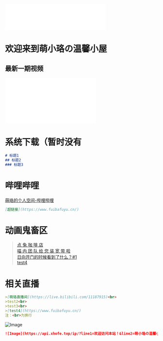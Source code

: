 <iframe frameborder="no" border="0" marginwidth="0" marginheight="0" width=330 height=86 src="//music.163.com/outchain/player?type=2&id=26102208&auto=1&height=66"></iframe>

# 欢迎来到萌小珞の温馨小屋
## 最新一期视频
<iframe src="//player.bilibili.com/player.html?aid=425289777&bvid=BV1c3411H7yj&cid=566241411&page=1" scrolling="no" border="0" frameborder="no" framespacing="0" allowfullscreen="true"> </iframe>

# 系统下载（暂时没有

``` Markdown
# 标题1
## 标题2
### 标题3
```

# 哔哩哔哩
[萌珞的个人空间-哔哩哔哩](https://space.bilibili.com/313679084?spm_id_from=333.1007.0.0)

``` Markdown
[超链接](https://www.fuibafuyu.cn/)
```
# 动画鬼畜区
>[点 兔 咖 啡 店](https://www.bilibili.com/video/BV1wV411J7qG)<br>
>[喵 内 团 队 给 您 装 宽 带 啦](https://www.bilibili.com/video/BV1ry4y187Jr)<br>
>[日向开门的时候看到了什么？#1](https://www.bilibili.com/video/BV1iy4y1h7pu)<br>
>[test4](https://www.fuibafuyu.cn/)
# 相关直播
``` Markdown
>[萌珞直播间](https://live.bilibili.com/11187915)<br>
>test2<br>
>test3<br>
>[test4](https://www.fuibafuyu.cn/)
注：<br>为换行
```

![Image](https://api.xhofe.top/ip/?line1=欢迎访问本站！&line2=萌小珞の温馨小屋)

``` Markdown
![Image](https://api.xhofe.top/ip/?line1=欢迎访问本站！&line2=萌小珞の温馨小屋)
```
